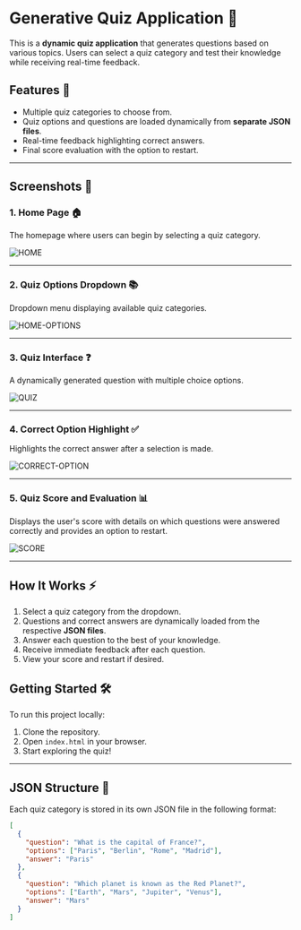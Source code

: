 # Generative Quiz Application 🎯

This is a **dynamic quiz application** that generates questions based on various topics. Users can select a quiz category and test their knowledge while receiving real-time feedback.

## Features 🚀
- Multiple quiz categories to choose from.
- Quiz options and questions are loaded dynamically from **separate JSON files**.
- Real-time feedback highlighting correct answers.
- Final score evaluation with the option to restart.

---

## Screenshots 📸

### 1. Home Page 🏠
The homepage where users can begin by selecting a quiz category.

![HOME](https://github.com/user-attachments/assets/a69b5980-dcd4-40ba-bf18-63fb66c3fb61)

---

### 2. Quiz Options Dropdown 📚
Dropdown menu displaying available quiz categories.

![HOME-OPTIONS](https://github.com/user-attachments/assets/2967890f-e42f-4892-94c4-24a21018137f)

---

### 3. Quiz Interface ❓
A dynamically generated question with multiple choice options.

![QUIZ](https://github.com/user-attachments/assets/46e7ad79-2056-46dc-b960-f7012d630af1)

---

### 4. Correct Option Highlight ✅
Highlights the correct answer after a selection is made.

![CORRECT-OPTION](https://github.com/user-attachments/assets/39d857ad-baad-45d7-a811-09d4e8d80e09)

---

### 5. Quiz Score and Evaluation 📊
Displays the user's score with details on which questions were answered correctly and provides an option to restart.

![SCORE](https://github.com/user-attachments/assets/13df2797-13e6-4678-a1d2-9b05dd24b52c)

---

## How It Works ⚡
1. Select a quiz category from the dropdown.
2. Questions and correct answers are dynamically loaded from the respective **JSON files**.
3. Answer each question to the best of your knowledge.
4. Receive immediate feedback after each question.
5. View your score and restart if desired.

## Getting Started 🛠️
To run this project locally:
1. Clone the repository.
2. Open `index.html` in your browser.
3. Start exploring the quiz!

---

## JSON Structure 📄
Each quiz category is stored in its own JSON file in the following format:
```json
[
  {
    "question": "What is the capital of France?",
    "options": ["Paris", "Berlin", "Rome", "Madrid"],
    "answer": "Paris"
  },
  {
    "question": "Which planet is known as the Red Planet?",
    "options": ["Earth", "Mars", "Jupiter", "Venus"],
    "answer": "Mars"
  }
]
```
